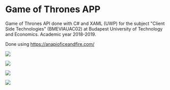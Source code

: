 # Game of Thrones APP
Game of Thrones API done with C# and XAML (UWP) for the subject "Client Side Technologies" (BMEVIAUAC02) at Budapest University of Technology and Economics. Academic year 2018-2019.

Done using https://anapioficeandfire.com/

![][mainscreen]

![][booksscreen]

![][charactersscreen]

![][housesscreen]



[mainscreen]: https://github.com/csp98/got-app/raw/master/screenshots/ss1.PNG

[booksscreen]: https://github.com/csp98/got-app/raw/master/screenshots/ss2.png

[charactersscreen]: https://github.com/csp98/got-app/raw/master/screenshots/ss3.PNG

[housesscreen]: https://github.com/csp98/got-app/raw/master/screenshots/ss4.png
